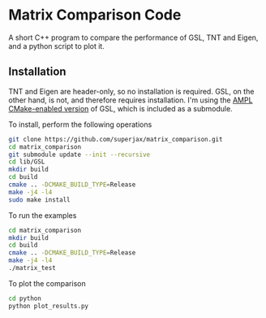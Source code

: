 # Matrix Comparison Code


A short C++ program to compare the performance of GSL, TNT and Eigen, and a python script to plot it.


## Installation

TNT and Eigen are header-only, so no installation is required.  GSL, on the other hand, is not, and therefore requires installation.  I'm using the [AMPL CMake-enabled version](https://github.com/ampl/gsl/tree/644e768630841bd085cb7121085a688c4ff424d0) of GSL, which is included as a submodule.


To install, perform the following operations

```bash
git clone https://github.com/superjax/matrix_comparison.git
cd matrix_comparison
git submodule update --init --recursive
cd lib/GSL
mkdir build
cd build
cmake .. -DCMAKE_BUILD_TYPE=Release
make -j4 -l4
sudo make install
```

To run the examples
```bash
cd matrix_comparison
mkdir build
cd build
cmake .. -DCMAKE_BUILD_TYPE=Release
make -j4 -l4
./matrix_test
```

To plot the comparison
``` bash
cd python
python plot_results.py
```
